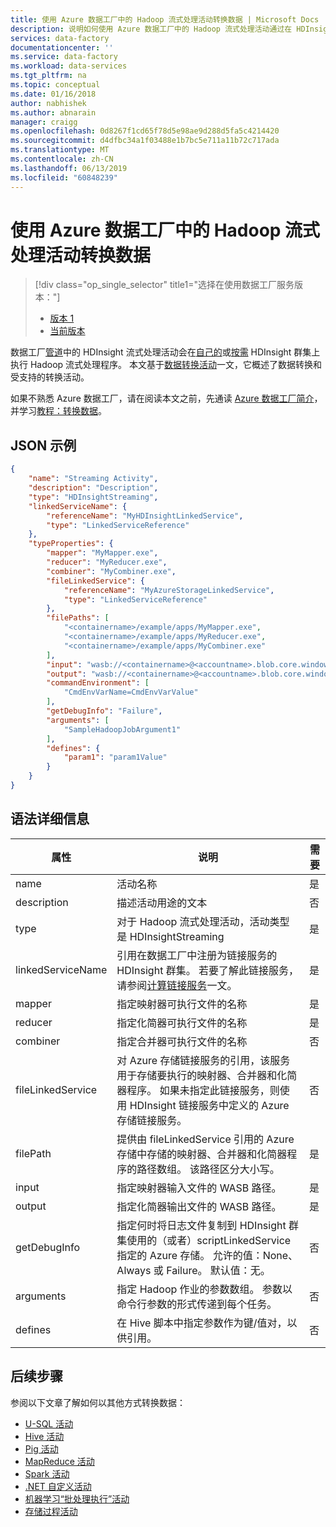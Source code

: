 ```yaml
---
title: 使用 Azure 数据工厂中的 Hadoop 流式处理活动转换数据 | Microsoft Docs
description: 说明如何使用 Azure 数据工厂中的 Hadoop 流式处理活动通过在 HDInsight 群集上运行 Hadoop 流式处理程序来转换数据。
services: data-factory
documentationcenter: ''
ms.service: data-factory
ms.workload: data-services
ms.tgt_pltfrm: na
ms.topic: conceptual
ms.date: 01/16/2018
author: nabhishek
ms.author: abnarain
manager: craigg
ms.openlocfilehash: 0d8267f1cd65f78d5e98ae9d288d5fa5c4214420
ms.sourcegitcommit: d4dfbc34a1f03488e1b7bc5e711a11b72c717ada
ms.translationtype: MT
ms.contentlocale: zh-CN
ms.lasthandoff: 06/13/2019
ms.locfileid: "60848239"
---
```

# <a name="transform-data-using-hadoop-streaming-activity-in-azure-data-factory"></a>使用 Azure 数据工厂中的 Hadoop 流式处理活动转换数据
> [!div class="op_single_selector" title1="选择在使用数据工厂服务版本："]
> * [版本 1](v1/data-factory-hadoop-streaming-activity.md)
> * [当前版本](transform-data-using-hadoop-streaming.md)

数据工厂[管道](concepts-pipelines-activities.md)中的 HDInsight 流式处理活动会在[自己的](compute-linked-services.md#azure-hdinsight-linked-service)或[按需](compute-linked-services.md#azure-hdinsight-on-demand-linked-service) HDInsight 群集上执行 Hadoop 流式处理程序。 本文基于[数据转换活动](transform-data.md)一文，它概述了数据转换和受支持的转换活动。

如果不熟悉 Azure 数据工厂，请在阅读本文之前，先通读 [Azure 数据工厂简介](introduction.md)，并学习[教程：转换数据](tutorial-transform-data-spark-powershell.md)。 

## <a name="json-sample"></a>JSON 示例
```json
{
    "name": "Streaming Activity",
    "description": "Description",
    "type": "HDInsightStreaming",
    "linkedServiceName": {
        "referenceName": "MyHDInsightLinkedService",
        "type": "LinkedServiceReference"
    },
    "typeProperties": {
        "mapper": "MyMapper.exe",
        "reducer": "MyReducer.exe",
        "combiner": "MyCombiner.exe",
        "fileLinkedService": {
            "referenceName": "MyAzureStorageLinkedService",
            "type": "LinkedServiceReference"
        },
        "filePaths": [
            "<containername>/example/apps/MyMapper.exe",
            "<containername>/example/apps/MyReducer.exe",
            "<containername>/example/apps/MyCombiner.exe"
        ],
        "input": "wasb://<containername>@<accountname>.blob.core.windows.net/example/input/MapperInput.txt",
        "output": "wasb://<containername>@<accountname>.blob.core.windows.net/example/output/ReducerOutput.txt",
        "commandEnvironment": [
            "CmdEnvVarName=CmdEnvVarValue"
        ],
        "getDebugInfo": "Failure",
        "arguments": [
            "SampleHadoopJobArgument1"
        ],
        "defines": {
            "param1": "param1Value"
        }
    }
}
```

## <a name="syntax-details"></a>语法详细信息

| 属性          | 说明                              | 需要 |
| ----------------- | ---------------------------------------- | -------- |
| name              | 活动名称                     | 是      |
| description       | 描述活动用途的文本 | 否       |
| type              | 对于 Hadoop 流式处理活动，活动类型是 HDInsightStreaming | 是      |
| linkedServiceName | 引用在数据工厂中注册为链接服务的 HDInsight 群集。 若要了解此链接服务，请参阅[计算链接服务](compute-linked-services.md)一文。 | 是      |
| mapper            | 指定映射器可执行文件的名称 | 是      |
| reducer           | 指定化简器可执行文件的名称 | 是      |
| combiner          | 指定合并器可执行文件的名称 | 否       |
| fileLinkedService | 对 Azure 存储链接服务的引用，该服务用于存储要执行的映射器、合并器和化简器程序。 如果未指定此链接服务，则使用 HDInsight 链接服务中定义的 Azure 存储链接服务。 | 否       |
| filePath          | 提供由 fileLinkedService 引用的 Azure 存储中存储的映射器、合并器和化简器程序的路径数组。 该路径区分大小写。 | 是      |
| input             | 指定映射器输入文件的 WASB 路径。 | 是      |
| output            | 指定化简器输出文件的 WASB 路径。 | 是      |
| getDebugInfo      | 指定何时将日志文件复制到 HDInsight 群集使用的（或者）scriptLinkedService 指定的 Azure 存储。 允许的值：None、Always 或 Failure。 默认值：无。 | 否       |
| arguments         | 指定 Hadoop 作业的参数数组。 参数以命令行参数的形式传递到每个任务。 | 否       |
| defines           | 在 Hive 脚本中指定参数作为键/值对，以供引用。 | 否       | 

## <a name="next-steps"></a>后续步骤
参阅以下文章了解如何以其他方式转换数据： 

* [U-SQL 活动](transform-data-using-data-lake-analytics.md)
* [Hive 活动](transform-data-using-hadoop-hive.md)
* [Pig 活动](transform-data-using-hadoop-pig.md)
* [MapReduce 活动](transform-data-using-hadoop-map-reduce.md)
* [Spark 活动](transform-data-using-spark.md)
* [.NET 自定义活动](transform-data-using-dotnet-custom-activity.md)
* [机器学习“批处理执行”活动](transform-data-using-machine-learning.md)
* [存储过程活动](transform-data-using-stored-procedure.md)
